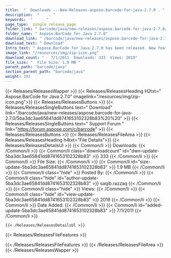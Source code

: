 ```yaml
---
title:  "  Downloads ---New-Releases-aspose.barcode-for-java-2.7.0 . " 
description:  "    . " 
keywords:  "    . " 
page_type:  single_release_page
folder_link: " barcode/java/new-releases/aspose.barcode-for-java-2.7.0/"
folder_name: " Aspose.BarCode for Java 2.7.0"
download_link: " /barcode/java/new-releases/aspose.barcode-for-java-2.7.0/5ba3dc3ae65841dd8741653102328b83"
download_text: " Download"
Intro_text: " Aspose.BarCode for Java 2.7.0 has been released. New features and bug fixes prov..."
image_link: "/resources/img/zip-icon.png"
download_count: "   7/1/2011  Downloads: 333  Views: 2019"
file_size: "  File Size: 1.9 MB "
parent_path: "barcode/java"
section_parent_path: "barcode/java"
weight: 103 
---
```


{{< Releases/ReleasesWapper >}}
  {{< Releases/ReleasesHeading H2txt=" Aspose.BarCode for Java 2.7.0" imagelink="/resources/img/zip-icon.png">}}
  {{< Releases/ReleasesButtons >}}
    {{< Releases/ReleasesSingleButtons text=" Download" link="/barcode/java/new-releases/aspose.barcode-for-java-2.7.0/5ba3dc3ae65841dd8741653102328b83%20%20" >}}
    {{< Releases/ReleasesSingleButtons text=" Support Forum " link="https://forum.aspose.com/c/barcode" >}}
  {{< Releases/ReleasesButtons >}}
  {{< Releases/ReleasesFileArea >}}
    {{< Releases/ReleasesHeading h4txt="File Details">}}
    {{< Releases/ReleasesDetailsUl >}}
            {{< Common/li  >}} Downloads: {{< /Common/li >}} 
      {{< Common/li class="downloadcount" id="dwn-update-5ba3dc3ae65841dd8741653102328b83" >}} 333 {{< /Common/li >}} 
      {{< Common/li  >}} File Size: {{< /Common/li >}} 
      {{< Common/li id="size-update-5ba3dc3ae65841dd8741653102328b83" >}} 1.9 MB {{< /Common/li >}} 
      {{< Common/li  class="hide" >}} Posted By: {{< /Common/li >}} 
      {{< Common/li class="hide" id="author-update-5ba3dc3ae65841dd8741653102328b83" >}} saqib.razzaq {{< /Common/li >}} 
      {{< Common/li class="hide"  >}} Views: {{< /Common/li >}} 
      {{< Common/li class="hide" id="view-update-5ba3dc3ae65841dd8741653102328b83" >}} 2019 {{< /Common/li >}} 
      {{< Common/li  >}} Date Added: {{< /Common/li >}} 
      {{< Common/li id="added-update-5ba3dc3ae65841dd8741653102328b83" >}} 7/1/2011 {{< /Common/li >}} 

    {{< /Releases/ReleasesDetailsUl >}}

  {{< Releases/ReleasesFileFeatures >}}
      
  {{< /Releases/ReleasesFileFeatures >}}
 {{< /Releases/ReleasesFileArea >}}
{{< /Releases/ReleasesWapper >}}


